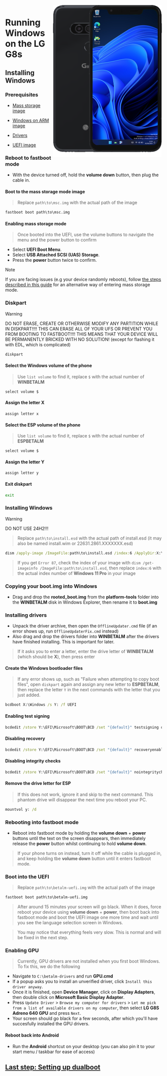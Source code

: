 <img align="right" src="https://github.com/n00b69/woa-betalm/blob/main/betalm.png" width="350" alt="Windows 11 running on betalm">

# Running Windows on the LG G8s

## Installing Windows

### Prerequisites
- [Mass storage image](https://github.com/n00b69/woa-betalm/releases/download/Files/msc.img)

- [Windows on ARM image](https://arkt-7.github.io/woawin/)
  
- [Drivers](https://github.com/n00b69/woa-betalm/releases/tag/Drivers)

- [UEFI image](https://github.com/n00b69/woa-betalm/releases/tag/UEFI)

### Reboot to fastboot mode
- With the device turned off, hold the **volume down** button, then plug the cable in.

#### Boot to the mass storage mode image
> Replace `path\to\msc.img` with the actual path of the image
```cmd
fastboot boot path\to\msc.img
```

#### Enabling mass storage mode
> Once booted into the UEFI, use the volume buttons to navigate the menu and the power button to confirm
- Select **UEFI Boot Menu**.
- Select **USB Attached SCSI (UAS) Storage**.
- Press the **power** button twice to confirm.

> [!Note]
> If you are facing issues (e.g your device randomly reboots), follow [the steps described in this guide](https://github.com/n00b69/woa-betalm/blob/main/guide/troubleshooting.md#the-device-reboots-in-mass-storage-mode) for an alternative way of entering mass storage mode.

### Diskpart
> [!WARNING]
> DO NOT ERASE, CREATE OR OTHERWISE MODIFY ANY PARTITION WHILE IN DISKPART!!!! THIS CAN ERASE ALL OF YOUR UFS OR PREVENT YOU FROM BOOTING TO FASTBOOT!!!! THIS MEANS THAT YOUR DEVICE WILL BE PERMANENTLY BRICKED WITH NO SOLUTION! (except for flashing it with EDL, which is complicated)
```cmd
diskpart
```

#### Select the Windows volume of the phone
> Use `list volume` to find it, replace `$` with the actual number of **WINBETALM**
```diskpart
select volume $
```

#### Assign the letter X
```diskpart
assign letter x
```

#### Select the ESP volume of the phone
> Use `list volume` to find it, replace `$` with the actual number of **ESPBETALM**
```diskpart
select volume $
```

#### Assign the letter Y
```diskpart
assign letter y
```

#### Exit diskpart
```cmd
exit
```

### Installing Windows
> [!Warning]
> DO NOT USE 24H2!!!

> Replace `path\to\install.esd` with the actual path of install.esd (it may also be named install.wim or 22631.2861.XXXXXXX.esd)

```cmd
dism /apply-image /ImageFile:path\to\install.esd /index:6 /ApplyDir:X:\
```

> If you get `Error 87`, check the index of your image with `dism /get-imageinfo /ImageFile:path\to\install.esd`, then replace `index:6` with the actual index number of **Windows 11 Pro** in your image

### Copying your boot.img into Windows
- Drag and drop the **rooted_boot.img** from the **platform-tools** folder into the **WINBETALM** disk in Windows Explorer, then rename it to **boot.img**

### Installing drivers
- Unpack the driver archive, then open the `OfflineUpdater.cmd` file (if an error shows up, run `OfflineUpdaterFix.cmd` instead)
- Also drag and drop the drivers folder into **WINBETALM** after the drivers have finished installing. This is important for later.

> If it asks you to enter a letter, enter the drive letter of **WINBETALM** (which should be **X**), then press enter
  
#### Create the Windows bootloader files
> If any error shows up, such as "Failure when attempting to copy boot files", open `diskpart` again and assign any new letter to **ESPBETALM**, then replace the letter `Y` in the next commands with the letter that you just added.
```cmd
bcdboot X:\Windows /s Y: /f UEFI
```

#### Enabling test signing
```cmd
bcdedit /store Y:\EFI\Microsoft\BOOT\BCD /set "{default}" testsigning on
```

#### Disabling recovery
```cmd
bcdedit /store Y:\EFI\Microsoft\BOOT\BCD /set "{default}" recoveryenabled no
```

#### Disabling integrity checks
```cmd
bcdedit /store Y:\EFI\Microsoft\BOOT\BCD /set "{default}" nointegritychecks on
```

#### Remove the drive letter for ESP
> If this does not work, ignore it and skip to the next command. This phantom drive will disappear the next time you reboot your PC.
```cmd
mountvol y: /d
```

### Rebooting into fastboot mode
- Reboot into fastboot mode by holding the **volume down** + **power** buttons until the text on the screen disappears, then immediately release the **power** button whilst continuing to hold **volume down**.
> If your phone turns on instead, turn it off while the cable is plugged in, and keep holding tbe **volume down** button until it enters fastboot mode.

### Boot into the UEFI
> Replace `path\to\betalm-uefi.img` with the actual path of the image
```cmd
fastboot boot path\to\betalm-uefi.img
```

> After around 15 minutes your screen will go black. When it does, force reboot your device using **volume down** + **power**, then boot back into fastboot mode and boot the UEFI image one more time and wait until you see the language selection screen in Windows.

> You may notice that everything feels very slow. This is normal and will be fixed in the next step.

### Enabling GPU
> Currently, GPU drivers are not installed when you first boot Windows. To fix this, we do the following
- Navigate to `C:\betalm-drivers` and run **GPU.cmd**
- If a popup asks you to install an unverified driver, click `Install this driver anyway`.
- Once it is finished, open **Device Manager**, click on **Display Adapters**, then double click on **Microsoft Basic Display Adapter**.
- Press `Update Driver` > `Browse my computer for drivers` > `Let me pick from a list of available drivers on my computer`, then select **LG G8S Adreno 640 GPU** and press `Next`.
- Your screen should go black for a few seconds, after which you'll have succesfully installed the GPU drivers.

#### Reboot back into Android
- Run the **Android** shortcut on your desktop (you can also pin it to your start menu / taskbar for ease of access)

## [Last step: Setting up dualboot](4-dualboot.md)






















